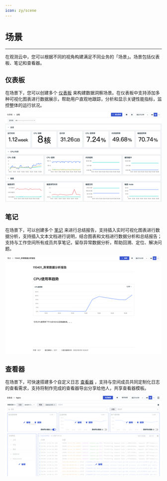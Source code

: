 ```yaml
---
icon: zy/scene
---
```

# 场景
---

在观测云中，您可以根据不同的视角构建满足不同业务的「场景」。场景包括仪表板、笔记和查看器。

## 仪表板

在场景下，您可以创建多个 [仪表板](dashboard.md) 来构建数据洞察场景。在仪表板中支持添加多种可视化图表进行数据展示，帮助用户直观地跟踪，分析和显示关键性能指标，监控整体的运行状况。

![](img/2.dashboard_1.png)

## 笔记
在场景下，可以创建多个 [笔记](note.md) 来进行总结报告，支持插入实时可视化图表进行数据分析，支持插入文本文档进行说明，结合图表和文档进行数据分析和总结报告；支持与工作空间所有成员共享笔记，留存异常数据分析，帮助回溯、定位、解决问题。

![](img/1.notebook_2.png)

## 查看器
在场景下，可快速搭建多个自定义日志 [查看器](explorer/index.md) ，支持与空间成员共同定制化日志的查看需求，支持将制作完成的查看器导出分享给他人，共享查看器模板。

![](img/6.custom_explorer_1.png)



